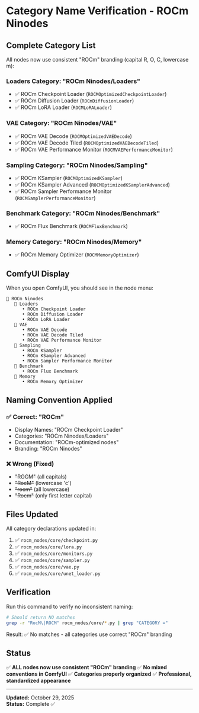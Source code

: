 # Category Name Verification - ROCm Ninodes

## Complete Category List

All nodes now use consistent "ROCm" branding (capital R, O, C, lowercase m):

### Loaders Category: "ROCm Ninodes/Loaders"
- ✅ ROCm Checkpoint Loader (`ROCMOptimizedCheckpointLoader`)
- ✅ ROCm Diffusion Loader (`ROCmDiffusionLoader`)
- ✅ ROCm LoRA Loader (`ROCMLoRALoader`)

### VAE Category: "ROCm Ninodes/VAE"
- ✅ ROCm VAE Decode (`ROCMOptimizedVAEDecode`)
- ✅ ROCm VAE Decode Tiled (`ROCMOptimizedVAEDecodeTiled`)
- ✅ ROCm VAE Performance Monitor (`ROCMVAEPerformanceMonitor`)

### Sampling Category: "ROCm Ninodes/Sampling"
- ✅ ROCm KSampler (`ROCMOptimizedKSampler`)
- ✅ ROCm KSampler Advanced (`ROCMOptimizedKSamplerAdvanced`)
- ✅ ROCm Sampler Performance Monitor (`ROCMSamplerPerformanceMonitor`)

### Benchmark Category: "ROCm Ninodes/Benchmark"
- ✅ ROCm Flux Benchmark (`ROCMFluxBenchmark`)

### Memory Category: "ROCm Ninodes/Memory"
- ✅ ROCm Memory Optimizer (`ROCMMemoryOptimizer`)

## ComfyUI Display

When you open ComfyUI, you should see in the node menu:

```
📁 ROCm Ninodes
   📁 Loaders
      • ROCm Checkpoint Loader
      • ROCm Diffusion Loader
      • ROCm LoRA Loader
   📁 VAE
      • ROCm VAE Decode
      • ROCm VAE Decode Tiled
      • ROCm VAE Performance Monitor
   📁 Sampling
      • ROCm KSampler
      • ROCm KSampler Advanced
      • ROCm Sampler Performance Monitor
   📁 Benchmark
      • ROCm Flux Benchmark
   📁 Memory
      • ROCm Memory Optimizer
```

## Naming Convention Applied

### ✅ Correct: "ROCm"
- Display Names: "ROCm Checkpoint Loader"
- Categories: "ROCm Ninodes/Loaders"
- Documentation: "ROCm-optimized nodes"
- Branding: "ROCm Ninodes"

### ❌ Wrong (Fixed)
- ~~"ROCM"~~ (all capitals)
- ~~"RocM"~~ (lowercase 'c')
- ~~"rocm"~~ (all lowercase)
- ~~"Rocm"~~ (only first letter capital)

## Files Updated

All category declarations updated in:
1. ✅ `rocm_nodes/core/checkpoint.py`
2. ✅ `rocm_nodes/core/lora.py`
3. ✅ `rocm_nodes/core/monitors.py`
4. ✅ `rocm_nodes/core/sampler.py`
5. ✅ `rocm_nodes/core/vae.py`
6. ✅ `rocm_nodes/core/unet_loader.py`

## Verification

Run this command to verify no inconsistent naming:
```bash
# Should return NO matches
grep -r "RocM\|ROCM" rocm_nodes/core/*.py | grep "CATEGORY ="
```

Result: ✅ No matches - all categories use correct "ROCm" branding

## Status

✅ **ALL nodes now use consistent "ROCm" branding**
✅ **No mixed conventions in ComfyUI**
✅ **Categories properly organized**
✅ **Professional, standardized appearance**

---

**Updated:** October 29, 2025  
**Status:** Complete ✅





